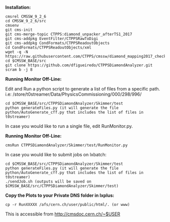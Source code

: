 <b>Installation:</b>

```
cmsrel CMSSW_9_2_6
cd CMSSW_9_2_6/src
cmsenv
git cms-init
git cms-merge-topic CTPPS:diamond_unpacker_afterTS1_2017
git cms-addpkg EventFilter/CTPPSRawToDigi
git cms-addpkg CondFormats/CTPPSReadoutObjects
cd CondFormats/CTPPSReadoutObjects/xml
wget -q -N https://raw.githubusercontent.com/CTPPS/cmssw/diamond_mapping2017_checkedTS1/CondFormats/CTPPSReadoutObjects/xml/mapping_timing_diamond_2017.xml
cd $CMSSW_BASE/src
git clone https://github.com/dfigueiredo/CTPPSDiamondAnalyzer.git
scram b -j 8
```

<b>Running Monitor Off-Line:</b>

Edit and Run a python script to generate a list of files from a specific path.
i.e: /store/t0streamer/Data/PhysicsCommissioning/000/298/996/

```
cd $CMSSW_BASE/src/CTPPSDiamondAnalyzer/Skimmer/test
python generateFiles.py (it will generate the file python/AutoGenerate_cff.py that includes the list of files in t0streamer)
```

In case you would like to run a single file, edit RunMonitor.py. 

<b>Running Monitor Off-Line:</b>

```
cmsRun CTPPSDiamondAnalyzer/Skimmer/test/RunMonitor.py
```
In case you would like to submit jobs on lxbatch:

```
cd $CMSSW_BASE/src/CTPPSDiamondAnalyzer/Skimmer/test
python generateFiles.py (it will generate the file python/AutoGenerate_cff.py that includes the list of files in t0streamer)
./sendJob.sh (outputs will be saved on $CMSSW_BASE/src/CTPPSDiamondAnalyzer/Skimmer/test)
```

<b>Copy the Plots to your Private DNS folder in lxplus:</b>

```
cp -r RunXXXXX /afs/cern.ch/user/public/html/. (or www)
```

This is accessible from http://cmsdoc.cern.ch/~$USER
